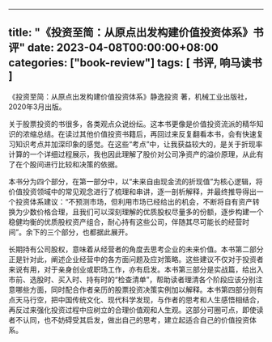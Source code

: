 
---
title: "《投资至简：从原点出发构建价值投资体系》书评"
date: 2023-04-08T00:00:00+08:00
categories: ["book-review"]
tags: [ 书评, 响马读书 ]
---

 《投资至简：从原点出发构建价值投资体系》静逸投资 著，机械工业出版社，2020年3月出版。

关于股票投资的书很多，各类观点众说纷纭。这本书更像是价值投资流派的精华知识的浓缩总结。在读过其他价值投资书籍后，再回过来反复翻看本书，会有快速复习知识考点并加深印象的感觉。在这些“考点”中，让我获益较大的，是关于折现率计算的一个详细过程展示，我也因此理解了股价对公司净资产的溢价原理，从此有了在个股间进行比较和决策的依据。

本书分为四个部分，在第一部分中，以“未来自由现金流的折现值”为核心逻辑，将价值投资领域中的常见观念进行了梳理和串讲，逐一剖析解释，并最终推导得出一个投资体系建议：“不预测市场，但利用市场已经给出的机会，不断将自有资产转换为少数价格合理，且我们可以深刻理解的优质股权尽量多的份额，逐步构建一个稳健均衡的优质股权资产组合，耐心持有这些公司，伴随其尽可能长的经营时间”。余下的三个部分，也都据此展开。

长期持有公司股权，意味着从经营者的角度去思考企业的未来价值。本书第二部分正是针对此，阐述企业经营中的各方面问题及应对策略。这些建议不仅对于投资者来说有用，对于亲身创业或职场工作，亦有启发。本书第三部分是实战篇，给出入市前、选股时、买入时、持有时的“检查清单”，帮助读者理清各个阶段应该分别注意哪些方面，同时配合作者亲历的股票投资决策实例加以解释。本书第四部分则有点天马行空，把中国传统文化、现代科学发现，与作者的思考和人生感悟相结合，再反过来强化投资过程中应树立的合理价值观和人生观。这部分可圈可点，即使读者不认同，也不妨碍受其启发，做出自己的思考，建立起适合自己的价值投资体系。
